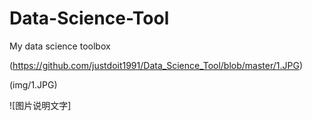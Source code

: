 # Data-Science-Tool
My data science toolbox


(https://github.com/justdoit1991/Data_Science_Tool/blob/master/1.JPG)

(img/1.JPG)



![图片说明文字][](img/1.JPG)

